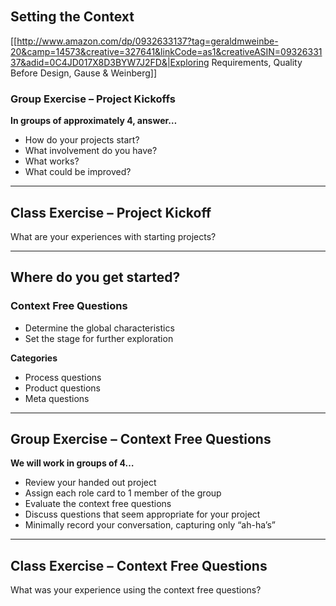 ```
  
```
## Setting the Context
[[http://www.amazon.com/dp/0932633137?tag=geraldmweinbe-20&camp=14573&creative=327641&linkCode=as1&creativeASIN=0932633137&adid=0C4JD017X8D3BYW7J2FD&|Exploring Requirements, Quality Before Design, Gause & Weinberg]]
### Group Exercise – Project Kickoffs
**In groups of approximately 4, answer…**
* How do your projects start?
* What involvement do you have?
* What works?
* What could be improved? 

----
## Class Exercise – Project Kickoff
What are your experiences with starting projects?

----
## Where do you get started?
### Context Free Questions
* Determine the global characteristics 
* Set the stage for further exploration

**Categories**
* Process questions
* Product questions
* Meta questions

----
## Group Exercise – Context Free Questions
**We will work in groups of 4…**
* Review your handed out project
* Assign each role card to 1 member of the group
* Evaluate the context free questions
* Discuss questions that seem appropriate for your project
* Minimally record your conversation, capturing only “ah-ha’s”

----
## Class Exercise – Context Free Questions
What was your experience using the context free questions?